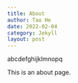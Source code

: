 ```yaml
---
title: About
author: Tao He
date: 2022-02-04
category: Jekyll
layout: post
---
```

abcdefghijklmnopq


This is an about page.